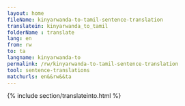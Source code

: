 ```yaml
---
layout: home
fileName: kinyarwanda-to-tamil-sentence-translation
translatein: kinyarwanda_to_tamil
folderName : translate
lang: en
from: rw
to: ta
langname: kinyarwanda-to
permalink: /rw/kinyarwanda-to-tamil-sentence-translation
tool: sentence-translations
matchurls: en&&rw&&ta
---
```

{% include section/translateinto.html %}
